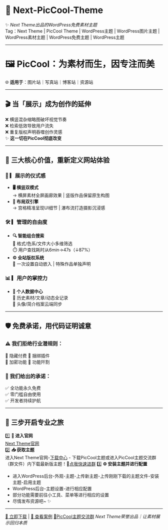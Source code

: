 # 🎨 Next-PicCool-Theme  
✨ *Next Theme出品的WordPress免费素材主题*  
Tag：Next Theme | PicCool Theme | WordPress主题 | WordPress图片主题 | WordPress素材主题 | WordPress免费主题 | WordPress主题

---

# 🖼️ PicCool：为素材而生，因专注而美  
🌐 ​**适用于**：图片站｜写真站｜博客站｜资源站  

---

## 🎬 当「展示」成为创作的延伸  
❌ 横竖混杂缩略图破坏视觉节奏  
❌ 检索低效导致用户流失  
❌ 重复版权声明吞噬创作灵感  
✨ ​**这一切在PicCool彻底改变**  

---

## 🚀 三大核心价值，重新定义网站体验

### 🔮 ▎展示的仪式感  
- ​**🖥️ 横竖双模式**  
  → 横屏素材全屏画廊效果 | 竖版作品保留原生构图  
- ​**🎯 布局双引擎**  
  → 宫格精准呈现UI细节 | 瀑布流打造摄影沉浸感  

### 🛠️ ▎管理的自由度  
- ​**🔍 智能组合搜索**  
  🎨 格式/色系/文件大小多维筛选  
  ⏱️ 用户查找耗时从6min→47s（↓87%）  
- ​**©️ 全站版权系统**  
  📝 一次设置自动嵌入 | 特殊作品单独声明  

### 📊 ▎用户的掌控力  
- ​**📁 个人数据中心**  
  📅 历史素材/文章/动态全记录  
  👤 头像/简介档案云端同步  

---

## 🛡️ 免费承诺，用代码证明诚意

### ⚠️ 我们拒绝行业潜规则：  
🚫 隐藏付费 🚫 捆绑插件  
🚫 加密功能 🚫 功能阡割  

### 💎 我们给出的承诺：  
✅ 全功能永久免费  
✅ 零门槛自由使用  
✅ 开发者持续护航  

---

## 🛫 三步开启专业之旅  
1️⃣ ​**🚪 进入官网**  
   [Next Theme官网](https://www.nextok.com)  
2️⃣ ​**📥 获取主题**  
   进入Next Theme官网-[下载中心](https://www.nextok.com/download)  - 下载PicCool主题或进入PicCool主题交流群（群文件）内下载最新版主题！👤[点我快速进群](https://qm.qq.com/q/YrVig5yZ2e)
3️⃣ ​**⚙️ 安装主题并进行配置**  
   - 进入WordPress后台-外观-主题-上传新主题-上传刚刚下载的主题文件-安装主题-启用主题  
   - WordPress后台-主题设置-进行相应配置
   - 部分功能需要前往小工具、菜单等进行相应的设置
   - 尽情发布资源吧~  ✨

---

[🚀 立即下载](https://www.nextok.com) | [👀 查看案例](https://www.nextok.com)  [👤PicCool主题交流群](https://qm.qq.com/q/YrVig5yZ2e)
*Next Theme荣誉出品｜让素材展示回归本质*  
